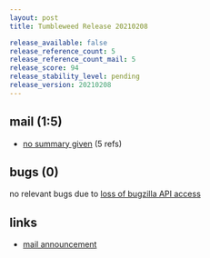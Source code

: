 ```yaml
---
layout: post
title: Tumbleweed Release 20210208

release_available: false
release_reference_count: 5
release_reference_count_mail: 5
release_score: 94
release_stability_level: pending
release_version: 20210208
---
```


## mail (1:5)

- [no summary given](https://github.com/boombatower/tumbleweed-review/issues/10) (5 refs)

## bugs (0)

<!--more-->

no relevant bugs due to [loss of bugzilla API access](https://bugzilla.opensuse.org/show_bug.cgi?id=1157722)



## links

- [mail announcement](https://github.com/boombatower/tumbleweed-review/issues/10)
